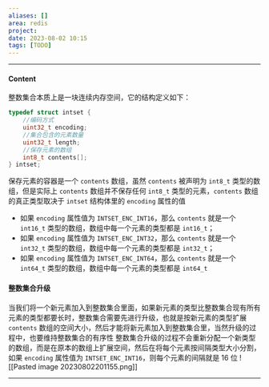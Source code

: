 ```yaml
---
aliases: []
area: redis
project: 
date: 2023-08-02 10:15
tags: [TODO]
---
```

---
#### Content
整数集合本质上是一块连续内存空间，它的结构定义如下：
```cpp
typedef struct intset {
    //编码方式
    uint32_t encoding;
    //集合包含的元素数量
    uint32_t length;
    //保存元素的数组
    int8_t contents[];
} intset;
```
保存元素的容器是一个 `contents` 数组，虽然 `contents` 被声明为 `int8_t` 类型的数组，但是实际上 `contents` 数组并不保存任何 `int8_t` 类型的元素，`contents` 数组的真正类型取决于 `intset` 结构体里的 `encoding` 属性的值
- 如果 `encoding` 属性值为 `INTSET_ENC_INT16`，那么 `contents` 就是一个 `int16_t` 类型的数组，数组中每一个元素的类型都是 `int16_t`；
- 如果 `encoding` 属性值为 `INTSET_ENC_INT32`，那么 `contents` 就是一个 `int32_t` 类型的数组，数组中每一个元素的类型都是 `int32_t`；
- 如果 `encoding` 属性值为 `INTSET_ENC_INT64`，那么 `contents` 就是一个 `int64_t` 类型的数组，数组中每一个元素的类型都是 `int64_t`

#### 整数集合升级
当我们将一个新元素加入到整数集合里面，如果新元素的类型比整数集合现有所有元素的类型都要长时，整数集合需要先进行升级，也就是按新元素的类型扩展 `contents` 数组的空间大小，然后才能将新元素加入到整数集合里，当然升级的过程中，也要维持整数集合的有序性
整数集合升级的过程不会重新分配一个新类型的数组，而是在原本的数组上扩展空间，然后在将每个元素按间隔类型大小分割，如果 `encoding` 属性值为 `INTSET_ENC_INT16`，则每个元素的间隔就是 16 位
![[Pasted image 20230802201155.png]]





---
